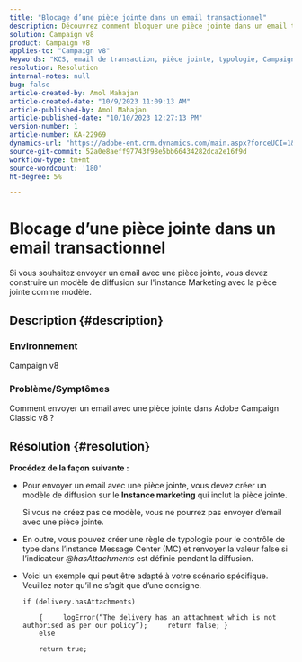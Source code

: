 ```yaml
---
title: "Blocage d’une pièce jointe dans un email transactionnel"
description: Découvrez comment bloquer une pièce jointe dans un email transactionnel dans Adobe Campaign Classic v8. Créez un modèle de diffusion sur l'instance Marketing.
solution: Campaign v8
product: Campaign v8
applies-to: "Campaign v8"
keywords: "KCS, email de transaction, pièce jointe, typologie, Campaign, Campaign Classic v8"
resolution: Resolution
internal-notes: null
bug: false
article-created-by: Amol Mahajan
article-created-date: "10/9/2023 11:09:13 AM"
article-published-by: Amol Mahajan
article-published-date: "10/10/2023 12:27:13 PM"
version-number: 1
article-number: KA-22969
dynamics-url: "https://adobe-ent.crm.dynamics.com/main.aspx?forceUCI=1&pagetype=entityrecord&etn=knowledgearticle&id=e0cb2043-9466-ee11-9ae7-6045bd0061cb"
source-git-commit: 52a0e8aeff97743f98e5bb66434282dca2e16f9d
workflow-type: tm+mt
source-wordcount: '180'
ht-degree: 5%

---
```


# Blocage d’une pièce jointe dans un email transactionnel


Si vous souhaitez envoyer un email avec une pièce jointe, vous devez construire un modèle de diffusion sur l&#39;instance Marketing avec la pièce jointe comme modèle.

## Description {#description}


### <b>Environnement</b>

Campaign v8



### <b>Problème/Symptômes</b>

Comment envoyer un email avec une pièce jointe dans Adobe Campaign Classic v8 ?


## Résolution {#resolution}

<b>Procédez de la façon suivante :</b>
- Pour envoyer un email avec une pièce jointe, vous devez créer un modèle de diffusion sur le <b>Instance marketing</b> qui inclut la pièce jointe.

  Si vous ne créez pas ce modèle, vous ne pourrez pas envoyer d’email avec une pièce jointe.



- En outre, vous pouvez créer une règle de typologie pour le contrôle de type dans l’instance Message Center (MC) et renvoyer la valeur false si l’indicateur *@hasAttachments* est définie pendant la diffusion.
- Voici un exemple qui peut être adapté à votre scénario spécifique. Veuillez noter qu’il ne s’agit que d’une consigne.




  ```
  if (delivery.hasAttachments)
  
      {     logError(“The delivery has an attachment which is not authorised as per our policy”);     return false; }
      else
  
      return true;
  ```

